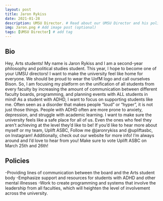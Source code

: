 ```yaml
---
layout: post
title: Jaron Rykiss
date: 2021-01-28
description: UMSU Director. # Read about our UMSU Director and his policies
img: Jaron.png # Add image post (optional)
tags: [UMSU Director] # add tag
---
```

## Bio

Hey, Arts students! My name is Jaron Rykiss and I am a second-year philosophy and political studies student. This year, I hope to become one of your UMSU directors! I want to make the university feel like home for everyone. We should be proud to wear the UofM logo and call ourselves Bison. So, I am focusing my platform on the unification of all students from every faculty by increasing the amount of communication between different faculty boards, programming, and planning events with ALL students in mind! As a student with ADHD, I want to focus on supporting students like me. Often seen as a disorder that makes people “loud” or “hyper”, it is not just those things. People with ADHD often are more prone to anxiety, depression, and struggle with academic learning. I want to make sure the university feels like a safe place for all of us. Even the ones who feel they aren’t achieving at the level they’d like to be! If you’d like to hear more about myself or my team, Uplift ASBC, Follow me @jaronrykiss and @upliftasbc, on Instagram! Additionally, check out our website for more info! I’m always around and I’d love to hear from you! Make sure to vote Uplift ASBC on March 25th and 26th! 

## Policies

-Providing lines of communication between the board and the Arts student body
-Emphasize support and resources for students with ADHD and other mental illnesses
-Work to create programming and systems that involve the 
leadership from all faculties, which will heighten the level 
of involvement across the university.





